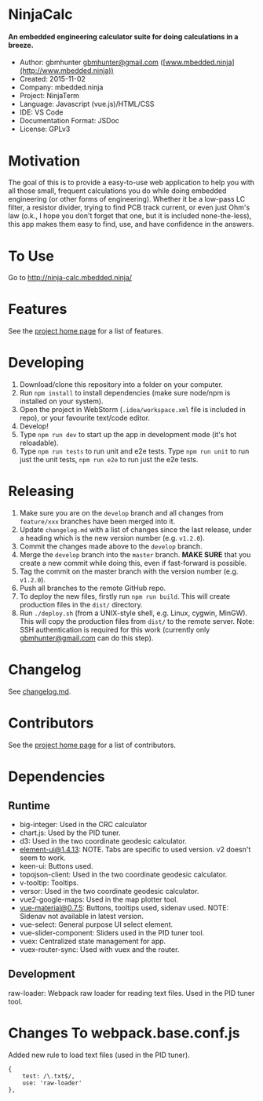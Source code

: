 # NinjaCalc

#### An embedded engineering calculator suite for doing calculations in a breeze.

- Author: gbmhunter <gbmhunter@gmail.com> ([www.mbedded.ninja](http://www.mbedded.ninja))
- Created: 2015-11-02
- Company: mbedded.ninja
- Project: NinjaTerm
- Language: Javascript (vue.js)/HTML/CSS
- IDE: VS Code
- Documentation Format: JSDoc
- License: GPLv3

# Motivation

The goal of this is to provide a easy-to-use web application to help you with all those small, frequent calculations you do while doing embedded engineering (or other forms of engineering). Whether it be a low-pass LC filter, a resistor divider, trying to find PCB track current, or even just Ohm's law (o.k., I hope you don't forget that one, but it is included none-the-less), this app makes them easy to find, use, and have confidence in the answers.

# To Use

Go to http://ninja-calc.mbedded.ninja/

# Features

See the [project home page](http://mbedded-ninja.github.io/NinjaCalc/) for a list of features.

# Developing

1. Download/clone this repository into a folder on your computer.
1. Run `npm install` to install dependencies (make sure node/npm is installed on your system).
1. Open the project in WebStorm (`.idea/workspace.xml` file is included in repo), or your favourite text/code editor.
1. Develop!
1. Type `npm run dev` to start up the app in development mode (it's hot reloadable).
1. Type `npm run tests` to run unit and e2e tests. Type `npm run unit` to run just the unit tests, `npm run e2e` to run just the e2e tests.

# Releasing

1. Make sure you are on the `develop` branch and all changes from `feature/xxx` branches have been merged into it.
1. Update `changelog.md` with a list of changes since the last release, under a heading which is the new version number (e.g. `v1.2.0`).
1. Commit the changes made above to the `develop` branch.
1. Merge the `develop` branch into the `master` branch. **MAKE SURE** that you create a new commit while doing this, even if fast-forward is possible.
1. Tag the commit on the master branch with the version number (e.g. `v1.2.0`).
1. Push all branches to the remote GitHub repo.
1. To deploy the new files, firstly run `npm run build`. This will create production files in the `dist/` directory.
1. Run `./deploy.sh` (from a UNIX-style shell, e.g. Linux, cygwin, MinGW). This will copy the production files from `dist/` to the remote server. Note: SSH authentication is required for this work (currently only gbmhunter@gmail.com can do this step).

# Changelog

See [changelog.md](../blob/master/changelog.md).

# Contributors

See the [project home page](http://mbedded-ninja.github.io/NinjaCalc/) for a list of contributors.


# Dependencies

## Runtime
- big-integer: Used in the CRC calculator
- chart.js: Used by the PID tuner.
- d3: Used in the two coordinate geodesic calculator.
- element-ui@1.4.13: NOTE. Tabs are specific to used version. v2 doesn't seem to work.
- keen-ui: Buttons used.
- topojson-client: Used in the two coordinate geodesic calculator.
- v-tooltip: Tooltips.
- versor: Used in the two coordinate geodesic calculator.
- vue2-google-maps: Used in the map plotter tool.
- vue-material@0.7.5: Buttons, tooltips used, sidenav used. NOTE: Sidenav not available in latest version.
- vue-select: General purpose UI select element.
- vue-slider-component: Sliders used in the PID tuner tool.
- vuex: Centralized state management for app.
- vuex-router-sync: Used with vuex and the router.

## Development
raw-loader: Webpack raw loader for reading text files. Used in the PID tuner tool.

# Changes To webpack.base.conf.js

Added new rule to load text files (used in the PID tuner).
```
{
    test: /\.txt$/,
    use: 'raw-loader'
},

